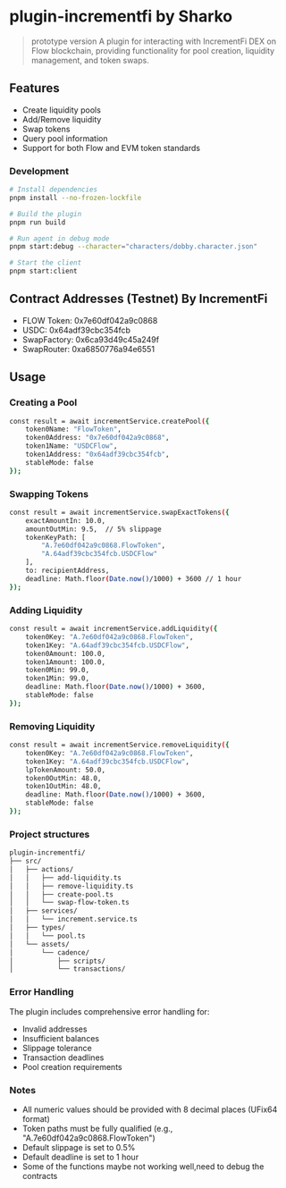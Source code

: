 # plugin-incrementfi by Sharko
> prototype version
A plugin for interacting with IncrementFi DEX on Flow blockchain, providing functionality for pool creation, liquidity management, and token swaps.

## Features

- Create liquidity pools
- Add/Remove liquidity
- Swap tokens
- Query pool information
- Support for both Flow and EVM token standards

### Development
```bash
# Install dependencies
pnpm install --no-frozen-lockfile

# Build the plugin
pnpm run build

# Run agent in debug mode
pnpm start:debug --character="characters/dobby.character.json"

# Start the client
pnpm start:client
```

## Contract Addresses (Testnet) By IncrementFi

- FLOW Token: 0x7e60df042a9c0868
- USDC: 0x64adf39cbc354fcb
- SwapFactory: 0x6ca93d49c45a249f
- SwapRouter: 0xa6850776a94e6551

## Usage

### Creating a Pool
```bash
const result = await incrementService.createPool({
    token0Name: "FlowToken",
    token0Address: "0x7e60df042a9c0868",
    token1Name: "USDCFlow",
    token1Address: "0x64adf39cbc354fcb",
    stableMode: false
});
```

### Swapping Tokens
```bash
const result = await incrementService.swapExactTokens({
    exactAmountIn: 10.0,
    amountOutMin: 9.5,  // 5% slippage
    tokenKeyPath: [
        "A.7e60df042a9c0868.FlowToken",
        "A.64adf39cbc354fcb.USDCFlow"
    ],
    to: recipientAddress,
    deadline: Math.floor(Date.now()/1000) + 3600 // 1 hour
});
```

### Adding Liquidity
```bash
const result = await incrementService.addLiquidity({
    token0Key: "A.7e60df042a9c0868.FlowToken",
    token1Key: "A.64adf39cbc354fcb.USDCFlow",
    token0Amount: 100.0,
    token1Amount: 100.0,
    token0Min: 99.0,
    token1Min: 99.0,
    deadline: Math.floor(Date.now()/1000) + 3600,
    stableMode: false
});
```

### Removing Liquidity
```bash
const result = await incrementService.removeLiquidity({
    token0Key: "A.7e60df042a9c0868.FlowToken",
    token1Key: "A.64adf39cbc354fcb.USDCFlow",
    lpTokenAmount: 50.0,
    token0OutMin: 48.0,
    token1OutMin: 48.0,
    deadline: Math.floor(Date.now()/1000) + 3600,
    stableMode: false
});
```

### Project structures
```bash
plugin-incrementfi/
├── src/
│   ├── actions/
│   │   ├── add-liquidity.ts
│   │   ├── remove-liquidity.ts
│   │   ├── create-pool.ts
│   │   └── swap-flow-token.ts
│   ├── services/
│   │   └── increment.service.ts
│   ├── types/
│   │   └── pool.ts
│   └── assets/
│       └── cadence/
│           ├── scripts/
│           └── transactions/
```

### Error Handling
The plugin includes comprehensive error handling for:

- Invalid addresses
- Insufficient balances
- Slippage tolerance
- Transaction deadlines
- Pool creation requirements

### Notes
- All numeric values should be provided with 8 decimal places (UFix64 format)
- Token paths must be fully qualified (e.g., "A.7e60df042a9c0868.FlowToken")
- Default slippage is set to 0.5%
- Default deadline is set to 1 hour
- Some of the functions maybe not working well,need to debug the contracts
